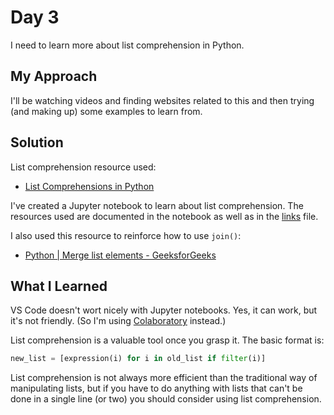 # Day 3

I need to learn more about list comprehension in Python.

## My Approach

I'll be watching videos and finding websites related to this and then trying (and making up) some examples to learn from.

## Solution

List comprehension resource used:

- [List Comprehensions in Python](https://www.pythonforbeginners.com/basics/list-comprehensions-in-python)

I've created a Jupyter notebook to learn about list comprehension. The resources used are documented in the notebook as well as in the [links](..\..\Links.md) file.

I also used this resource to reinforce how to use `join()`:

- [Python | Merge list elements - GeeksforGeeks](https://www.geeksforgeeks.org/python-merge-list-elements/)

## What I Learned

VS Code doesn't wort nicely with Jupyter notebooks. Yes, it can work, but it's not friendly. (So I'm using [Colaboratory](https://colab.research.google.com/drive/1fbmH9yDS5fzFcxEZMnUzmb3qCqGQoaEv) instead.)

List comprehension is a valuable tool once you grasp it. The basic format is: 

```Python
new_list = [expression(i) for i in old_list if filter(i)]
```

List comprehension is not always more efficient than the traditional way of manipulating lists, but if you have to do anything with lists that can't be done in a single line (or two) you should consider using list comprehension.
